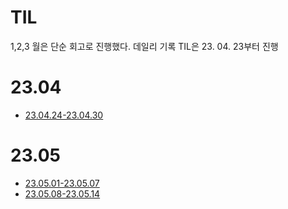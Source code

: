 # TIL
1,2,3 월은 단순 회고로 진행했다. 데일리 기록 TIL은 23. 04. 23부터 진행

# 23.04
- [23.04.24-23.04.30](https://github.com/Rony0124/TIL/tree/main/23.04/23.04.20-04.26)

# 23.05
- [23.05.01-23.05.07](https://github.com/Rony0124/TIL/tree/main/23.05/23.05.01-23.05.07)
- [23.05.08-23.05.14](https://github.com/Rony0124/TIL/tree/main/23.05/23.05.08-23.05.14)
